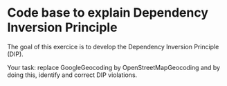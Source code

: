 Code base to explain Dependency Inversion Principle
===================================================

The goal of this exercice is to develop the Dependency Inversion Principle (DIP).

Your task: replace GoogleGeocoding by OpenStreetMapGeocoding and by doing this, identify and correct DIP violations.
